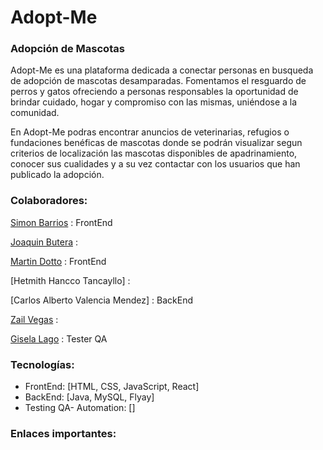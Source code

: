 # Adopt-Me
### Adopción de Mascotas
Adopt-Me es una plataforma dedicada a conectar personas en busqueda de adopción de mascotas desamparadas. Fomentamos el resguardo de perros y gatos ofreciendo a personas responsables la oportunidad de brindar cuidado, hogar y compromiso con las mismas, uniéndose a la comunidad.

En Adopt-Me podras encontrar anuncios de veterinarias, refugios o fundaciones benéficas de mascotas donde se podrán visualizar segun criterios de localización las mascotas disponibles de apadrinamiento, conocer sus cualidades y a su vez contactar con los usuarios que han publicado la adopción. 

### **Colaboradores:** ###

[Simon Barrios](https://www.linkedin.com/in/simon-barrios) : FrontEnd

[Joaquin Butera](https://www.linkedin.com/in/joaquin-butera-b8323020a) :

[Martin Dotto](https://ar.linkedin.com/in/martin-dotto) : FrontEnd 

[Hetmith Hancco Tancayllo] :

[Carlos Alberto Valencia Mendez] : BackEnd

[Zail Vegas](https://www.linkedin.com/in/zail-vegas-padron) : 

[Gisela Lago](https://linkedin.com/in/giselalago) : Tester QA

### **Tecnologías:** ###
+ FrontEnd: [HTML, CSS, JavaScript, React]
+ BackEnd: [Java, MySQL, Flyay]
+ Testing QA- Automation: []
  

### **Enlaces importantes:** ###
